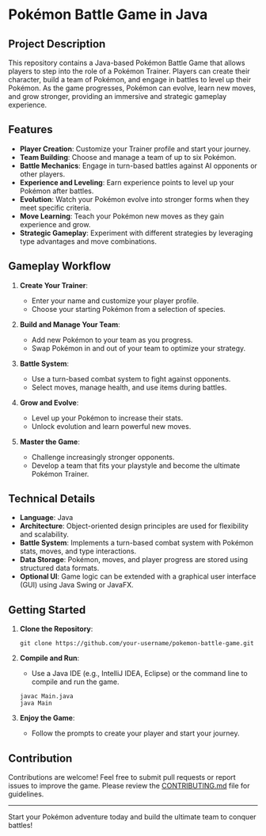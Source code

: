 # Pokémon Battle Game in Java

## Project Description

This repository contains a Java-based Pokémon Battle Game that allows players to step into the role of a Pokémon Trainer. 
Players can create their character, build a team of Pokémon, and engage in battles to level up their Pokémon.
As the game progresses, Pokémon can evolve, learn new moves, and grow stronger, providing an immersive and strategic gameplay experience.

## Features

- **Player Creation**: Customize your Trainer profile and start your journey.
- **Team Building**: Choose and manage a team of up to six Pokémon.
- **Battle Mechanics**: Engage in turn-based battles against AI opponents or other players.
- **Experience and Leveling**: Earn experience points to level up your Pokémon after battles.
- **Evolution**: Watch your Pokémon evolve into stronger forms when they meet specific criteria.
- **Move Learning**: Teach your Pokémon new moves as they gain experience and grow.
- **Strategic Gameplay**: Experiment with different strategies by leveraging type advantages and move combinations.

## Gameplay Workflow

1. **Create Your Trainer**:
   - Enter your name and customize your player profile.
   - Choose your starting Pokémon from a selection of species.

2. **Build and Manage Your Team**:
   - Add new Pokémon to your team as you progress.
   - Swap Pokémon in and out of your team to optimize your strategy.

3. **Battle System**:
   - Use a turn-based combat system to fight against opponents.
   - Select moves, manage health, and use items during battles.

4. **Grow and Evolve**:
   - Level up your Pokémon to increase their stats.
   - Unlock evolution and learn powerful new moves.

5. **Master the Game**:
   - Challenge increasingly stronger opponents.
   - Develop a team that fits your playstyle and become the ultimate Pokémon Trainer.

## Technical Details

- **Language**: Java
- **Architecture**: Object-oriented design principles are used for flexibility and scalability.
- **Battle System**: Implements a turn-based combat system with Pokémon stats, moves, and type interactions.
- **Data Storage**: Pokémon, moves, and player progress are stored using structured data formats.
- **Optional UI**: Game logic can be extended with a graphical user interface (GUI) using Java Swing or JavaFX.

## Getting Started

1. **Clone the Repository**:
   ```
   git clone https://github.com/your-username/pokemon-battle-game.git
   ```

2. **Compile and Run**:
   - Use a Java IDE (e.g., IntelliJ IDEA, Eclipse) or the command line to compile and run the game.
   ```
   javac Main.java
   java Main
   ```

3. **Enjoy the Game**:
   - Follow the prompts to create your player and start your journey.

## Contribution

Contributions are welcome! Feel free to submit pull requests or report issues to improve the game. Please review the [CONTRIBUTING.md](CONTRIBUTING.md) file for guidelines.

---

Start your Pokémon adventure today and build the ultimate team to conquer battles!
